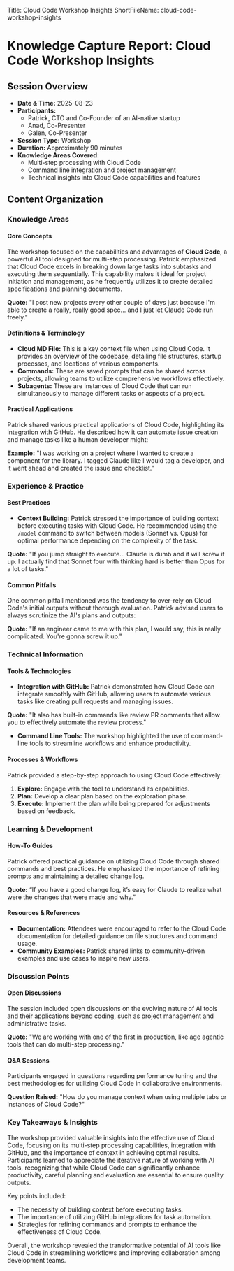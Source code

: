 Title: Cloud Code Workshop Insights
ShortFileName: cloud-code-workshop-insights

# Knowledge Capture Report: Cloud Code Workshop Insights
## Session Overview
- **Date & Time:** 2025-08-23
- **Participants:** 
  - Patrick, CTO and Co-Founder of an AI-native startup
  - Anad, Co-Presenter
  - Galen, Co-Presenter
- **Session Type:** Workshop
- **Duration:** Approximately 90 minutes
- **Knowledge Areas Covered:** 
  - Multi-step processing with Cloud Code
  - Command line integration and project management
  - Technical insights into Cloud Code capabilities and features

## Content Organization

### Knowledge Areas

#### Core Concepts
The workshop focused on the capabilities and advantages of **Cloud Code**, a powerful AI tool designed for multi-step processing. Patrick emphasized that Cloud Code excels in breaking down large tasks into subtasks and executing them sequentially. This capability makes it ideal for project initiation and management, as he frequently utilizes it to create detailed specifications and planning documents. 

**Quote:** "I post new projects every other couple of days just because I'm able to create a really, really good spec... and I just let Claude Code run freely."

#### Definitions & Terminology
- **Cloud MD File:** This is a key context file when using Cloud Code. It provides an overview of the codebase, detailing file structures, startup processes, and locations of various components.
- **Commands:** These are saved prompts that can be shared across projects, allowing teams to utilize comprehensive workflows effectively.
- **Subagents:** These are instances of Cloud Code that can run simultaneously to manage different tasks or aspects of a project.

#### Practical Applications
Patrick shared various practical applications of Cloud Code, highlighting its integration with GitHub. He described how it can automate issue creation and manage tasks like a human developer might:

**Example:** "I was working on a project where I wanted to create a component for the library. I tagged Claude like I would tag a developer, and it went ahead and created the issue and checklist."

### Experience & Practice

#### Best Practices
- **Context Building:** Patrick stressed the importance of building context before executing tasks with Cloud Code. He recommended using the `/model` command to switch between models (Sonnet vs. Opus) for optimal performance depending on the complexity of the task.

**Quote:** "If you jump straight to execute... Claude is dumb and it will screw it up. I actually find that Sonnet four with thinking hard is better than Opus for a lot of tasks."

#### Common Pitfalls
One common pitfall mentioned was the tendency to over-rely on Cloud Code's initial outputs without thorough evaluation. Patrick advised users to always scrutinize the AI's plans and outputs:

**Quote:** "If an engineer came to me with this plan, I would say, this is really complicated. You're gonna screw it up."

### Technical Information

#### Tools & Technologies
- **Integration with GitHub:** Patrick demonstrated how Cloud Code can integrate smoothly with GitHub, allowing users to automate various tasks like creating pull requests and managing issues.

**Quote:** "It also has built-in commands like review PR comments that allow you to effectively automate the review process."

- **Command Line Tools:** The workshop highlighted the use of command-line tools to streamline workflows and enhance productivity.

#### Processes & Workflows
Patrick provided a step-by-step approach to using Cloud Code effectively:
1. **Explore:** Engage with the tool to understand its capabilities.
2. **Plan:** Develop a clear plan based on the exploration phase.
3. **Execute:** Implement the plan while being prepared for adjustments based on feedback.

### Learning & Development

#### How-To Guides
Patrick offered practical guidance on utilizing Cloud Code through shared commands and best practices. He emphasized the importance of refining prompts and maintaining a detailed change log.

**Quote:** “If you have a good change log, it’s easy for Claude to realize what were the changes that were made and why.”

#### Resources & References
- **Documentation:** Attendees were encouraged to refer to the Cloud Code documentation for detailed guidance on file structures and command usage.
- **Community Examples:** Patrick shared links to community-driven examples and use cases to inspire new users.

### Discussion Points

#### Open Discussions
The session included open discussions on the evolving nature of AI tools and their applications beyond coding, such as project management and administrative tasks.

**Quote:** "We are working with one of the first in production, like age agentic tools that can do multi-step processing."

#### Q&A Sessions
Participants engaged in questions regarding performance tuning and the best methodologies for utilizing Cloud Code in collaborative environments.

**Question Raised:** "How do you manage context when using multiple tabs or instances of Cloud Code?" 

### Key Takeaways & Insights
The workshop provided valuable insights into the effective use of Cloud Code, focusing on its multi-step processing capabilities, integration with GitHub, and the importance of context in achieving optimal results. Participants learned to appreciate the iterative nature of working with AI tools, recognizing that while Cloud Code can significantly enhance productivity, careful planning and evaluation are essential to ensure quality outputs.

Key points included:
- The necessity of building context before executing tasks.
- The importance of utilizing GitHub integrations for task automation.
- Strategies for refining commands and prompts to enhance the effectiveness of Cloud Code.

Overall, the workshop revealed the transformative potential of AI tools like Cloud Code in streamlining workflows and improving collaboration among development teams.